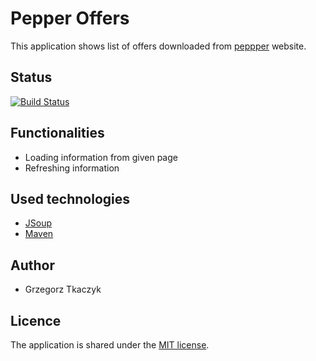 # Pepper Offers  
This application shows list of offers downloaded from [peppper](https://www.pepper.pl/) website.
## Status
[![Build Status](https://travis-ci.com/FloofDoggo/PepperOffers.svg?branch=master)](https://travis-ci.com/FloofDoggo/PepperOffers)
## Functionalities
- Loading information from given page
- Refreshing information
## Used technologies
- [JSoup](https://jsoup.org/)
- [Maven](https://maven.apache.org/)
## Author
- Grzegorz Tkaczyk
## Licence
The application is shared under the [MIT license](https://opensource.org/licenses/MIT).
